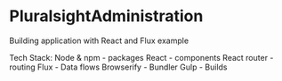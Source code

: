 # PluralsightAdministration
Building application with React and Flux example

Tech Stack:
Node & npm - packages
React - components
React router - routing
Flux - Data flows
Browserify - Bundler
Gulp - Builds


